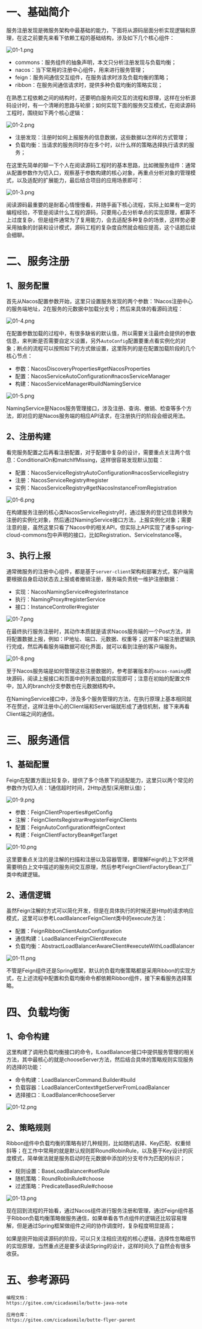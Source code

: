 # 一、基础简介

服务注册发现是微服务架构中最基础的能力，下面将从源码层面分析实现逻辑和原理，在这之前要先来看下依赖工程的基础结构，涉及如下几个核心组件：

![](https://images.gitee.com/uploads/images/2022/0703/223740_c2b38c5e_5064118.png "01-1.png")

- commons：服务组件的抽象声明，本文只分析注册发现与负载均衡；
- nacos：当下常用的注册中心组件，用来进行服务管理；
- feign：服务间通信交互组件，在服务请求时涉及负载均衡的策略；
- ribbon：在服务间通信请求时，提供多种负载均衡的策略实现；

在熟悉工程依赖之间的结构时，还要明白服务间交互的流程和原理，这样在分析源码设计时，有一个清晰的思路与轮廓；如何实现下面的服务交互模式，在阅读源码工程时，围绕如下两个核心逻辑：

![](https://images.gitee.com/uploads/images/2022/0703/223752_38d9e4a7_5064118.png "01-2.png")

- 注册发现：注册时如何上报服务的信息数据，这些数据以怎样的方式管理；
- 负载均衡：当请求的服务同时存在多个时，以什么样的策略选择执行请求的服务；

在这里先简单的聊一下个人在阅读源码工程时的基本思路，比如微服务组件：通常从配置参数作为切入口，观察基于参数构建的核心对象，再重点分析对象的管理模式，以及适配的扩展能力，最后结合项目的应用场景即可：

![](https://images.gitee.com/uploads/images/2022/0703/223803_b28f51f7_5064118.png "01-3.png")

阅读源码最重要的是耐着心情慢慢看，并随手画下核心流程，实际上如果有一定的编程经验，不管是阅读什么工程的源码，只要用心去分析单点的实现原理，都算不上过度复杂，但是组件通常为了复用能力，会去适配多种复杂的场景，这样势必要采用抽象的封装和设计模式，源码工程的复杂度自然就会相应提高，这个话题后续会细聊。

# 二、服务注册

## 1、服务配置

首先从Nacos配置参数开始，这里只设置服务发现的两个参数：1Nacos注册中心的服务端地址，2在服务的元数据中加载分支号；然后来具体的看源码流程：

![](https://images.gitee.com/uploads/images/2022/0703/223913_20cfbaeb_5064118.png "01-4.png")

在配置参数加载的过程中，有很多缺省的默认值，所以需要关注最终会提供的参数信息，来判断是否需要自定义设置，另外`AutoConfig`配置要重点看实例化的对象；断点的流程可以按照如下的方式做设置，这里陈列的是在配置加载阶段的几个核心节点：

- 参数：NacosDiscoveryProperties#getNacosProperties
- 配置：NacosServiceAutoConfiguration#nacosServiceManager
- 构建：NacosServiceManager#buildNamingService

![](https://images.gitee.com/uploads/images/2022/0703/223924_3dc2cd09_5064118.png "01-5.png")

NamingService是Nacos服务管理接口，涉及注册、查询、撤销、检查等多个方法，即对应的是Nacos服务端的相应API请求，在注册执行的阶段会细说用法。

## 2、注册构建

看完服务配置之后再看注册配置，对于配置中复杂的设计，需要重点关注两个信息：ConditionalOn和matchIfMissing，这样很容易发现默认加载：

- 配置：NacosServiceRegistryAutoConfiguration#nacosServiceRegistry
- 注册：NacosServiceRegistry#register
- 实例：NacosServiceRegistry#getNacosInstanceFromRegistration

![](https://images.gitee.com/uploads/images/2022/0703/223937_c06048a9_5064118.png "01-6.png")

在构建服务注册的核心类NacosServiceRegistry时，通过服务的登记信息转换为注册的实例化对象，然后通过NamingService接口方法，上报实例化对象；需要注意的是，虽然这里只看了Nacos中的相关API，但实际上API实现了诸多spring-cloud-commons包中声明的接口，比如Registration、ServiceInstance等。

## 3、执行上报

通常微服务的注册中心组件，都是基于`server-client`架构和部署方式，客户端需要根据自身启动状态去上报或者撤销注册，服务端负责统一维护注册数据：

- 实现：NacosNamingService#registerInstance
- 执行：NamingProxy#registerService
- 接口：InstanceController#register

![](https://images.gitee.com/uploads/images/2022/0703/223949_9a225364_5064118.png "01-7.png")

在最终执行服务注册时，其动作本质就是请求Nacos服务端的一个Post方法，并将配置数据上报，例如：IP地址、端口、元数据、权重等；这样客户端注册逻辑执行完成，然后再看服务端数据可视化界面，就可以看到注册的客户端服务。

![](https://images.gitee.com/uploads/images/2022/0703/224000_d9058718_5064118.png "01-8.png")

至于Nacos服务端是如何管理这些注册数据的，参考部署版本的`nacos-naming`模块源码，阅读上报接口和页面中的列表加载的实现即可；注意在初始的配置文件中，加入的branch分支参数也在元数据结构中。

在NamingService接口中，涉及多个服务管理的方法，在执行原理上基本相同就不在赘述，这样注册中心的Client端和Server端就形成了通信机制，接下来再看Client端之间的通信。

# 三、服务通信

## 1、基础配置

Feign在配置方面比较复杂，提供了多个场景下的适配能力，这里只以两个常见的参数作为切入点：1通信超时时间，2Http选型(采用默认值)；

![](https://images.gitee.com/uploads/images/2022/0703/224010_61101cd8_5064118.png "01-9.png")

- 参数：FeignClientProperties#getConfig
- 注解：FeignClientsRegistrar#registerFeignClients
- 配置：FeignAutoConfiguration#feignContext
- 构建：FeignClientFactoryBean#getTarget

![](https://images.gitee.com/uploads/images/2022/0703/224020_f9ddb170_5064118.png "01-10.png")

这里要重点关注的是注解的扫描和注册以及容器管理，要理解Feign的上下文环境需要明白上文中描述的服务间交互原理，然后参考FeignClientFactoryBean工厂类中构建逻辑。

## 2、通信逻辑

虽然Feign注解的方式可以简化开发，但是在具体执行的时候还是Http的请求响应模式，这里可以参考LoadBalancerFeignClient类中的execute方法：

- 配置：FeignRibbonClientAutoConfiguration
- 通信构建：LoadBalancerFeignClient#execute
- 负载均衡：AbstractLoadBalancerAwareClient#executeWithLoadBalancer

![](https://images.gitee.com/uploads/images/2022/0703/224420_38afd30b_5064118.png "01-11.png")

不管是Feign组件还是Spring框架，默认的负载均衡策略都是采用Ribbon的实现方式，在上述流程中配置和负载均衡命令都依赖Ribbon组件，接下来看服务选择策略。

# 四、负载均衡

## 1、命令构建

这里构建了调用负载均衡接口的命令，ILoadBalancer接口中提供服务管理的相关方法，其中最核心的就是chooseServer方法，然后结合具体的策略规则实现服务的选择的功能：

- 命令构建：LoadBalancerCommand.Builder#build
- 负载容器：LoadBalancerContext#getServerFromLoadBalancer
- 选择接口：ILoadBalancer#chooseServer

![](https://images.gitee.com/uploads/images/2022/0703/224034_ebbfe8c1_5064118.png "01-12.png")

## 2、策略规则

Ribbon组件中负载均衡的策略有好几种规则，比如随机选择、Key匹配、权重倾斜等；在工作中常用的就是默认规则即RoundRobinRule，以及基于Key设计的灰度模式，简单做法就是服务启动时在元数据中添加的分支号作为匹配的标识；

- 规则设置：BaseLoadBalancer#setRule
- 随机策略：RoundRobinRule#choose
- 过滤策略：PredicateBasedRule#choose

![](https://images.gitee.com/uploads/images/2022/0703/224050_2de29379_5064118.png "01-13.png")

现在回到流程的开始看，通过Nacos组件进行服务注册和管理，通过Feign组件基于Ribbon负载均衡策略做服务通信，如果单看各节点组件的逻辑还比较容易理解，但是通过Spring框架做组件之间的协作调度时，复杂程度明显提高；

如果是刚开始阅读源码的阶段，可以只关注相应流程的核心逻辑，选择性忽略细节的实现原理，当然重点还是要多读读Spring的设计，这样时间久了自然会有很多收获。

# 五、参考源码

```
编程文档：
https://gitee.com/cicadasmile/butte-java-note

应用仓库：
https://gitee.com/cicadasmile/butte-flyer-parent
```